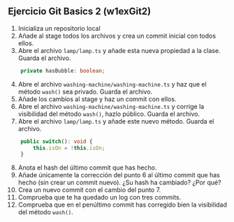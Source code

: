 ## Ejercicio Git Basics 2 (w1exGit2)

1. Inicializa un repositorio local
2. Añade al stage todos los archivos y crea un commit inicial con todos ellos.
3. Abre el archivo `lamp/lamp.ts` y añade esta nueva propiedad a la clase. Guarda el archivo.

```typescript
    private hasBubble: boolean;
```

4. Abre el archivo `washing-machine/washing-machine.ts` y haz que el método `wash()` sea privado. Guarda el archivo.
5. Añade los cambios al stage y haz un commit con ellos.
6. Abre el archivo `washing-machine/washing-machine.ts` y corrige la visibilidad del método `wash()`, hazlo público. Guarda el archivo.
7. Abre el archivo `lamp/lamp.ts` y añade este nuevo método. Guarda el archivo.

```typescript
    public switch(): void {
        this.isOn = !this.isOn;
    }
```

8. Anota el hash del último commit que has hecho.
9. Añade únicamente la corrección del punto 6 al último commit que has hecho (sin crear un commit nuevo). ¿Su hash ha cambiado? ¿Por qué?
10. Crea un nuevo commit con el cambio del punto 7.
11. Comprueba que te ha quedado un log con tres commits.
12. Comprueba que en el penúltimo commit has corregido bien la visibilidad del método `wash()`.
